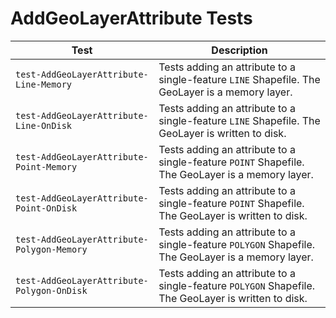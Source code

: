 # AddGeoLayerAttribute Tests

|Test|Description|
|----|-----|
|`test-AddGeoLayerAttribute-Line-Memory`|Tests adding an attribute to a single-feature `LINE` Shapefile. The GeoLayer is a memory layer.|
|`test-AddGeoLayerAttribute-Line-OnDisk`|Tests adding an attribute to a single-feature `LINE` Shapefile. The GeoLayer is written to disk.|
|`test-AddGeoLayerAttribute-Point-Memory`|Tests adding an attribute to a single-feature `POINT` Shapefile. The GeoLayer is a memory layer.|
|`test-AddGeoLayerAttribute-Point-OnDisk`|Tests adding an attribute to a single-feature `POINT` Shapefile. The GeoLayer is written to disk.|
|`test-AddGeoLayerAttribute-Polygon-Memory`|Tests adding an attribute to a single-feature `POLYGON` Shapefile. The GeoLayer is a memory layer.|
|`test-AddGeoLayerAttribute-Polygon-OnDisk`|Tests adding an attribute to a single-feature `POLYGON` Shapefile. The GeoLayer is written to disk.|

